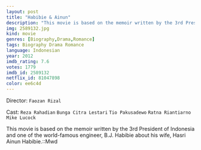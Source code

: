```yaml
---
layout: post
title: "Habibie & Ainun"
description: "This movie is based on the memoir written by the 3rd President of Indonesia and one of the world-famous engineer, B.J. Habibie about his wife, Hasri Ainun Habibie.::Mwd.."
img: 2589132.jpg
kind: movie
genres: [Biography,Drama,Romance]
tags: Biography Drama Romance 
language: Indonesian
year: 2012
imdb_rating: 7.6
votes: 1779
imdb_id: 2589132
netflix_id: 81047898
color: ee6c4d
---
```

Director: `Faozan Rizal`  

Cast: `Reza Rahadian` `Bunga Citra Lestari` `Tio Pakusadewo` `Ratna Riantiarno` `Mike Lucock` 

This movie is based on the memoir written by the 3rd President of Indonesia and one of the world-famous engineer, B.J. Habibie about his wife, Hasri Ainun Habibie.::Mwd